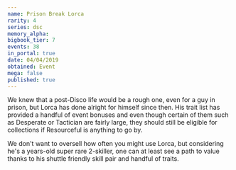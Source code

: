 ```yaml
---
name: Prison Break Lorca
rarity: 4
series: dsc
memory_alpha:
bigbook_tier: 7
events: 38
in_portal: true
date: 04/04/2019
obtained: Event
mega: false
published: true
---
```


We knew that a post-Disco life would be a rough one, even for a guy in prison, but Lorca has done alright for himself since then. His trait list has provided a handful of event bonuses and even though certain of them such as Desperate or Tactician are fairly large, they should still be eligible for collections if Resourceful is anything to go by.

We don't want to oversell how often you might use Lorca, but considering he's a years-old super rare 2-skiller, one can at least see a path to value thanks to his shuttle friendly skill pair and handful of traits.
